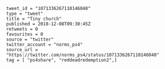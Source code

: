 ```
tweet_id = "1071336267110146048"
type = "tweet"
title = "Tiny church"
published = 2018-12-08T09:30:45Z
retweets = 0
favourites = 0
source = "twitter"
twitter_account = "norms_ps4"
source_url = "https://twitter.com/norms_ps4/status/1071336267110146048"
tag = [ "ps4share", "reddeadredemption2",]
```

<p class='image'><img src='http://mnf.m17s.net/2018/12/08/Dt4mp37WoAAY8wx.jpg' alt=''></p>

